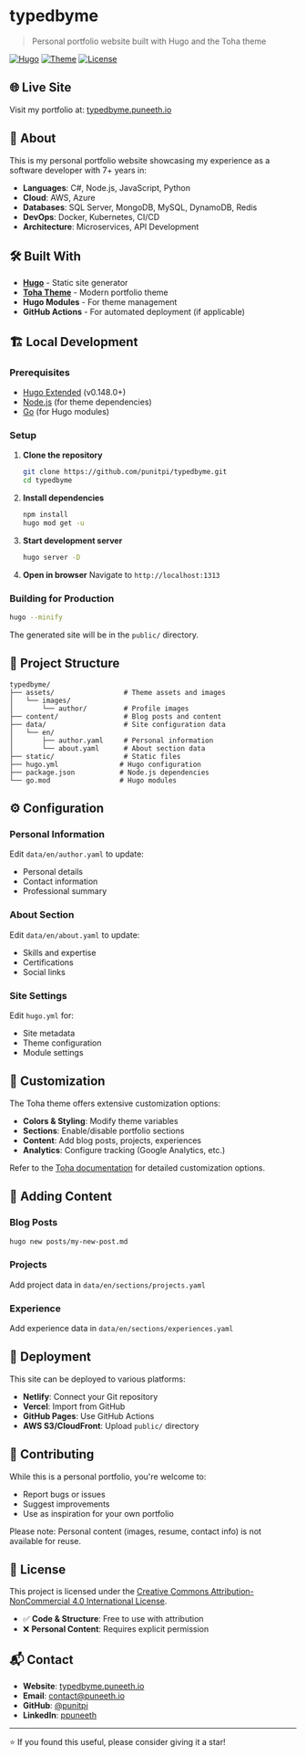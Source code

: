 # typedbyme

> Personal portfolio website built with Hugo and the Toha theme

[![Hugo](https://img.shields.io/badge/Hugo-0.148+-blue.svg)](https://gohugo.io)
[![Theme](https://img.shields.io/badge/Theme-Toha-green.svg)](https://github.com/hugo-toha/toha)
[![License](https://img.shields.io/badge/License-CC%20BY--NC%204.0-lightgrey.svg)](http://creativecommons.org/licenses/by-nc/4.0/)

## 🌐 Live Site

Visit my portfolio at: [typedbyme.puneeth.io](https://typedbyme.puneeth.io/)

## 🚀 About

This is my personal portfolio website showcasing my experience as a software developer with 7+ years in:
- **Languages**: C#, Node.js, JavaScript, Python
- **Cloud**: AWS, Azure
- **Databases**: SQL Server, MongoDB, MySQL, DynamoDB, Redis
- **DevOps**: Docker, Kubernetes, CI/CD
- **Architecture**: Microservices, API Development

## 🛠️ Built With

- **[Hugo](https://gohugo.io/)** - Static site generator
- **[Toha Theme](https://github.com/hugo-toha/toha)** - Modern portfolio theme
- **Hugo Modules** - For theme management
- **GitHub Actions** - For automated deployment (if applicable)

## 🏗️ Local Development

### Prerequisites

- [Hugo Extended](https://gohugo.io/installation/) (v0.148.0+)
- [Node.js](https://nodejs.org/) (for theme dependencies)
- [Go](https://golang.org/) (for Hugo modules)

### Setup

1. **Clone the repository**
   ```bash
   git clone https://github.com/punitpi/typedbyme.git
   cd typedbyme
   ```

2. **Install dependencies**
   ```bash
   npm install
   hugo mod get -u
   ```

3. **Start development server**
   ```bash
   hugo server -D
   ```

4. **Open in browser**
   Navigate to `http://localhost:1313`

### Building for Production

```bash
hugo --minify
```

The generated site will be in the `public/` directory.

## 📁 Project Structure

```
typedbyme/
├── assets/                 # Theme assets and images
│   └── images/
│       └── author/         # Profile images
├── content/                # Blog posts and content
├── data/                   # Site configuration data
│   └── en/
│       ├── author.yaml     # Personal information
│       └── about.yaml      # About section data
├── static/                 # Static files
├── hugo.yml               # Hugo configuration
├── package.json           # Node.js dependencies
└── go.mod                 # Hugo modules
```

## ⚙️ Configuration

### Personal Information

Edit `data/en/author.yaml` to update:
- Personal details
- Contact information
- Professional summary

### About Section

Edit `data/en/about.yaml` to update:
- Skills and expertise
- Certifications
- Social links

### Site Settings

Edit `hugo.yml` for:
- Site metadata
- Theme configuration
- Module settings

## 🎨 Customization

The Toha theme offers extensive customization options:

- **Colors & Styling**: Modify theme variables
- **Sections**: Enable/disable portfolio sections
- **Content**: Add blog posts, projects, experiences
- **Analytics**: Configure tracking (Google Analytics, etc.)

Refer to the [Toha documentation](https://toha-guides.netlify.app/) for detailed customization options.

## 📝 Adding Content

### Blog Posts
```bash
hugo new posts/my-new-post.md
```

### Projects
Add project data in `data/en/sections/projects.yaml`

### Experience
Add experience data in `data/en/sections/experiences.yaml`

## 🚀 Deployment

This site can be deployed to various platforms:

- **Netlify**: Connect your Git repository
- **Vercel**: Import from GitHub
- **GitHub Pages**: Use GitHub Actions
- **AWS S3/CloudFront**: Upload `public/` directory

## 🤝 Contributing

While this is a personal portfolio, you're welcome to:
- Report bugs or issues
- Suggest improvements
- Use as inspiration for your own portfolio

Please note: Personal content (images, resume, contact info) is not available for reuse.

## 📄 License

This project is licensed under the [Creative Commons Attribution-NonCommercial 4.0 International License](LICENSE).

- ✅ **Code & Structure**: Free to use with attribution
- ❌ **Personal Content**: Requires explicit permission

## 📬 Contact

- **Website**: [typedbyme.puneeth.io](https://typedbyme.puneeth.io/)
- **Email**: [contact@puneeth.io](mailto:contact@puneeth.io)
- **GitHub**: [@punitpi](https://github.com/punitpi)
- **LinkedIn**: [ppuneeth](https://www.linkedin.com/in/ppuneeth/)

---

⭐ If you found this useful, please consider giving it a star!
